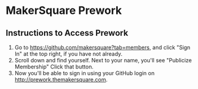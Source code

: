 MakerSquare Prework
===========

## Instructions to Access Prework

1. Go to https://github.com/makersquare?tab=members, and click "Sign In" at the top right, if you have not already.
2. Scroll down and find yourself. Next to your name, you'll see "Publicize Membership" Click that button.
5. Now you'll be able to sign in using your GitHub login on http://prework.themakersquare.com.
